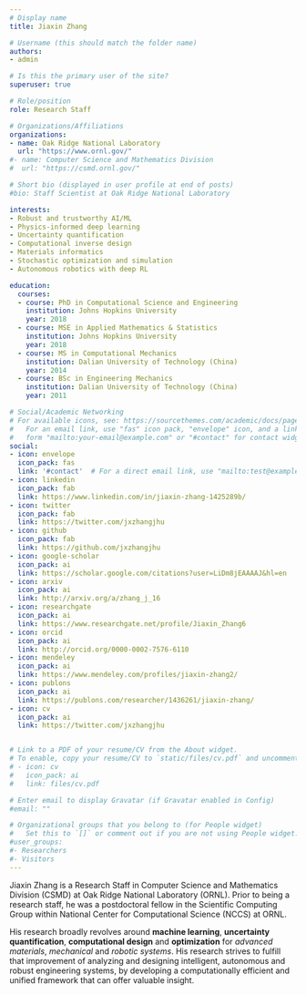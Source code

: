 ```yaml
---
# Display name
title: Jiaxin Zhang

# Username (this should match the folder name)
authors:
- admin

# Is this the primary user of the site?
superuser: true

# Role/position
role: Research Staff

# Organizations/Affiliations
organizations:
- name: Oak Ridge National Laboratory
  url: "https://www.ornl.gov/"
#- name: Computer Science and Mathematics Division
#  url: "https://csmd.ornl.gov/"

# Short bio (displayed in user profile at end of posts)
#bio: Staff Scientist at Oak Ridge National Laboratory

interests:
- Robust and trustworthy AI/ML
- Physics-informed deep learning 
- Uncertainty quantification 
- Computational inverse design 
- Materials informatics
- Stochastic optimization and simulation
- Autonomous robotics with deep RL 

education:
  courses:
  - course: PhD in Computational Science and Engineering
    institution: Johns Hopkins University 
    year: 2018
  - course: MSE in Applied Mathematics & Statistics
    institution: Johns Hopkins University 
    year: 2018
  - course: MS in Computational Mechanics
    institution: Dalian University of Technology (China)
    year: 2014
  - course: BSc in Engineering Mechanics
    institution: Dalian University of Technology (China)
    year: 2011

# Social/Academic Networking
# For available icons, see: https://sourcethemes.com/academic/docs/page-builder/#icons
#   For an email link, use "fas" icon pack, "envelope" icon, and a link in the
#   form "mailto:your-email@example.com" or "#contact" for contact widget.
social:
- icon: envelope
  icon_pack: fas
  link: '#contact'  # For a direct email link, use "mailto:test@example.org".
- icon: linkedin
  icon_pack: fab
  link: https://www.linkedin.com/in/jiaxin-zhang-1425289b/
- icon: twitter
  icon_pack: fab
  link: https://twitter.com/jxzhangjhu
- icon: github
  icon_pack: fab
  link: https://github.com/jxzhangjhu
- icon: google-scholar
  icon_pack: ai
  link: https://scholar.google.com/citations?user=LiDm8jEAAAAJ&hl=en
- icon: arxiv
  icon_pack: ai
  link: http://arxiv.org/a/zhang_j_16
- icon: researchgate
  icon_pack: ai
  link: https://www.researchgate.net/profile/Jiaxin_Zhang6
- icon: orcid
  icon_pack: ai
  link: http://orcid.org/0000-0002-7576-6110
- icon: mendeley
  icon_pack: ai
  link: https://www.mendeley.com/profiles/jiaxin-zhang2/
- icon: publons
  icon_pack: ai
  link: https://publons.com/researcher/1436261/jiaxin-zhang/
- icon: cv
  icon_pack: ai
  link: https://twitter.com/jxzhangjhu


# Link to a PDF of your resume/CV from the About widget.
# To enable, copy your resume/CV to `static/files/cv.pdf` and uncomment the lines below.
# - icon: cv
#   icon_pack: ai
#   link: files/cv.pdf

# Enter email to display Gravatar (if Gravatar enabled in Config)
#email: ""

# Organizational groups that you belong to (for People widget)
#   Set this to `[]` or comment out if you are not using People widget.
#user_groups:
#- Researchers
#- Visitors
---
```


Jiaxin Zhang is a Research Staff in Computer Science and Mathematics Division (CSMD) at Oak Ridge National Laboratory (ORNL). Prior to being a research staff, he was a postdoctoral fellow in the Scientific Computing Group within National Center for Computational Science (NCCS) at ORNL. 

His research broadly revolves around **machine learning**, **uncertainty quantification**, **computational design** and **optimization** for *advanced materials*, *mechanical* and *robotic systems*.  His research strives to fulfill that improvement of analyzing and designing intelligent, autonomous and robust engineering systems, by developing a computationally efficient and unified framework that can offer valuable insight. 






